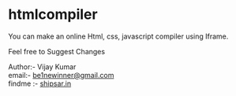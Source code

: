 # htmlcompiler
You can make an online Html, css, javascript compiler using Iframe.

Feel free to Suggest Changes


Author:- Vijay Kumar<br>
email:- be1newinner@gmail.com<br>
findme :- <a href="https://www.shipsar.in" target="_blank">shipsar.in</a>
